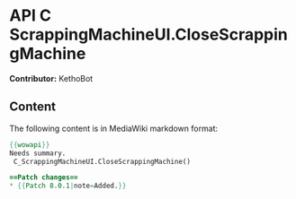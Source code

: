 # API C ScrappingMachineUI.CloseScrappingMachine

**Contributor:** KethoBot

## Content

The following content is in MediaWiki markdown format:

```mediawiki
{{wowapi}}
Needs summary.
 C_ScrappingMachineUI.CloseScrappingMachine()

==Patch changes==
* {{Patch 8.0.1|note=Added.}}
```